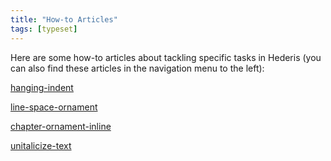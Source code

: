 ```yaml
---
title: "How-to Articles"
tags: [typeset]
---
```

 
<html><body><section data-type="chapter" class="hsecchapter" data-hederis-type="hsecchapter" id="intro-howto" data-pi-attrs="id: intro-howto; data-tags: typeset;" role="doc-chapter" data-tags="typeset" data-author-name=" " data-book-title=" " title="How-to Articles"><p class="hblkp" data-hederis-type="hblkp" id="pBNju0RLV">Here are some how-to articles about tackling specific tasks in Hederis (you can also find these articles in the navigation menu to the left): </p><p class="hblkp" data-hederis-type="hblkp" id="pFxbijmSY"><a href="{% link _docs/hanging-indent.md %}" class="hspana" data-hederis-type="hspana" id="pZJdeyVg4">hanging-indent</a></p><p class="hblkp" data-hederis-type="hblkp" id="p3X6ES9Em"><a href="{% link _docs/line-space-ornament.md %}" class="hspana" data-hederis-type="hspana" id="pciLBEYnz">line-space-ornament</a></p><p class="hblkp" data-hederis-type="hblkp" id="pKF2gvaCq"><a href="{% link _docs/chapter-ornament-inline.md %}" class="hspana" data-hederis-type="hspana" id="pyWdHWzrM">chapter-ornament-inline</a></p><p class="hblkp" data-hederis-type="hblkp" id="pPYiVMxja"><a href="{% link _docs/unitalicize-text.md %}" class="hspana" data-hederis-type="hspana" id="pMsH5mKRM">unitalicize-text</a></p></section></body></html>

